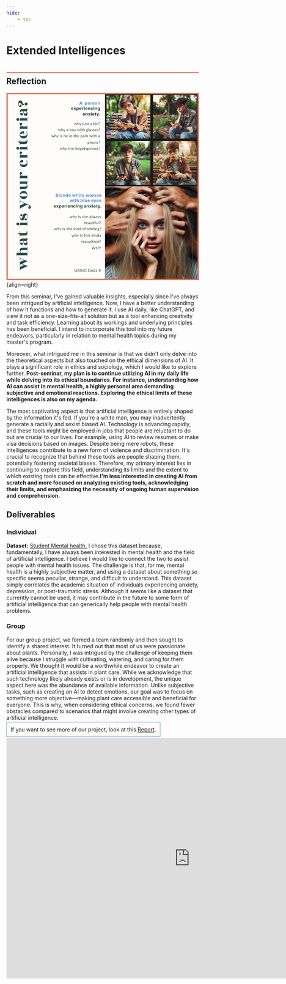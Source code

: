 ```yaml
---
hide:
    - toc
---
```


# Extended Intelligences
<div style="height:2px; background-color: #E17858; margin-top: 40px; margin-bottom: -20px;"></div>

## Reflection
![](../images/Term1/ai/AI.svg){align=right}

From this seminar, I've gained valuable insights, especially since I've always been intrigued by artificial intelligence. Now, I have a better understanding of how it functions and how to generate it. I use AI daily, like ChatGPT, and view it not as a one-size-fits-all solution but as a tool enhancing creativity and task efficiency. Learning about its workings and underlying principles has been beneficial. I intend to incorporate this tool into my future endeavors, particularly in relation to mental health topics during my master's program.

Moreover, what intrigued me in this seminar is that we didn't only delve into the theoretical aspects but also touched on the ethical dimensions of AI. It plays a significant role in ethics and sociology, which I would like to explore further. **Post-seminar, my plan is to continue utilizing AI in my daily life while delving into its ethical boundaries. For instance, understanding how AI can assist in mental health, a highly personal area demanding subjective and emotional reactions. Exploring the ethical limits of these intelligences is also on my agenda.**

The most captivating aspect is that artificial intelligence is entirely shaped by the information it's fed. If you're a white man, you may inadvertently generate a racially and sexist biased AI. Technology is advancing rapidly, and these tools might be employed in jobs that people are reluctant to do but are crucial to our lives. For example, using AI to review resumes or make visa decisions based on images. Despite being mere robots, these intelligences contribute to a new form of violence and discrimination. It's crucial to recognize that behind these tools are people shaping them, potentially fostering societal biases. Therefore, my primary interest lies in continuing to explore this field, understanding its limits and the extent to which existing tools can be effective.**I'm less interested in creating AI from scratch and more focused on analyzing existing tools, acknowledging their limits, and emphasizing the necessity of ongoing human supervision and comprehension.**


## Deliverables

### Individual
**Dataset:**  [Student Mental health.](https://www.kaggle.com/datasets/shariful07/student-mental-health)
I chose this dataset because, fundamentally, I have always been interested in mental health and the field of artificial intelligence. I believe I would like to connect the two to assist people with mental health issues. The challenge is that, for me, mental health is a highly subjective matter, and using a dataset about something so specific seems peculiar, strange, and difficult to understand. This dataset simply correlates the academic situation of individuals experiencing anxiety, depression, or post-traumatic stress. Although it seems like a dataset that currently cannot be used, it may contribute in the future to some form of artificial intelligence that can generically help people with mental health problems.

### Group

For our group project, we formed a team randomly and then sought to identify a shared interest. It turned out that most of us were passionate about plants. Personally, I was intrigued by the challenge of keeping them alive because I struggle with cultivating, watering, and caring for them properly. We thought it would be a worthwhile endeavor to create an artificial intelligence that assists in plant care. While we acknowledge that such technology likely already exists or is in development, the unique aspect here was the abundance of available information. Unlike subjective tasks, such as creating an AI to detect emotions, our goal was to focus on something more objective—making plant care accessible and beneficial for everyone. This is why, when considering ethical concerns, we found fewer obstacles compared to scenarios that might involve creating other types of artificial intelligence.

<span style="background-color: #FFFCFA; padding: 10px; border: 1px solid #699ADA;">If you want to see more of our project, look at this [Report](https://docs.google.com/document/d/e/2PACX-1vS8Vcf91u5kejEWhRysW3KiSPFA865BY4-CgGQBxcPlNjibO2xcWbUhNA-VNJ6abxkmaw7lrMuUof9c/pub).</span>


<iframe src="https://docs.google.com/presentation/d/e/2PACX-1vSc5_XVbSCdY5rucQhO7UyAiiOkHmzTiBQY5ViErfjH3FeJePHyBbwtr2hH7mEWqdkAzj184401WFMS/embed?start=false&loop=true&delayms=5000" frameborder="0" width="960" height="629" allowfullscreen="true" mozallowfullscreen="true" webkitallowfullscreen="true"></iframe>